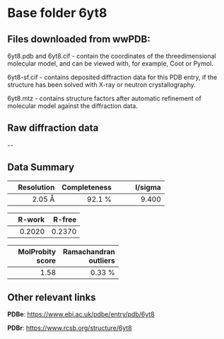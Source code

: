 # Base folder 6yt8

## Files downloaded from wwPDB:

6yt8.pdb and 6yt8.cif - contain the coordinates of the threedimensional molecular model, and can be viewed with, for example, Coot or Pymol.

6yt8-sf.cif - contains deposited diffraction data for this PDB entry, if the structure has been solved with X-ray or neutron crystallography.

6yt8.mtz - contains structure factors after automatic refinement of molecular model against the diffraction data.

## Raw diffraction data

--<br> 

## Data Summary
|   | Resolution | Completeness| I/sigma |
|---|-------------:|----------------:|--------------:|
|   |2.05 Å|92.1  %|<img width=50/>9.400|

|   | **R-work**| **R-free**   
|---|-------------:|----------------:|           
||  0.2020|  0.2370|

|   |**MolProbity<br>score**| **Ramachandran<br>outliers** 
|---|-------------:|----------------:|
||  1.58|  0.33 %|

 

 



## Other relevant links 
**PDBe**:  https://www.ebi.ac.uk/pdbe/entry/pdb/6yt8
 
**PDBr**: https://www.rcsb.org/structure/6yt8 


